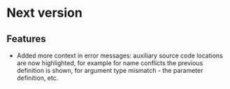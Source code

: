 # Next version

## Features

- Added more context in error messages: auxiliary source code locations
  are now highlighted, for example for name conflicts the previous definition
  is shown, for argument type mismatch - the parameter definition, etc.
